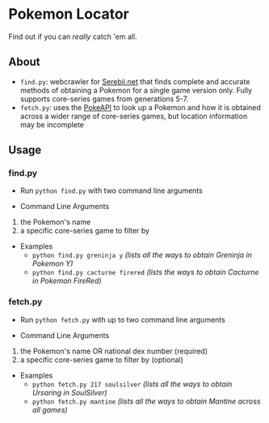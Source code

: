 # Pokemon Locator
Find out if you can _really_ catch 'em all.

## About
* ```find.py```: webcrawler for [Serebii.net](https://serebii.net/) that finds complete and accurate methods of obtaining a Pokemon for a single game version only. Fully supports core-series games from generations 5-7.
* ```fetch.py```: uses the [PokeAPI](https://pokeapi.co/) to look up a Pokemon and how it is obtained across a wider range of core-series games, but location information may be incomplete

## Usage

### find.py
* Run ```python find.py``` with two command line arguments

* Command Line Arguments
 1. the Pokemon's name
 2. a specific core-series game to filter by

* Examples
    * ```python find.py greninja y``` _(lists all the ways to obtain Greninja in Pokemon Y)_
    * ```python find.py cacturne firered``` _(lists the ways to obtain Cacturne in Pokemon FireRed)_

### fetch.py
* Run ```python fetch.py``` with up to two command line arguments

* Command Line Arguments
 1. the Pokemon's name OR national dex number (required)
 2. a specific core-series game to filter by (optional)

* Examples 
    * ```python fetch.py 217 soulsilver``` _(lists all the ways to obtain Ursaring in SoulSilver)_
    * ```python fetch.py mantine``` _(lists all the ways to obtain Mantine across all games)_